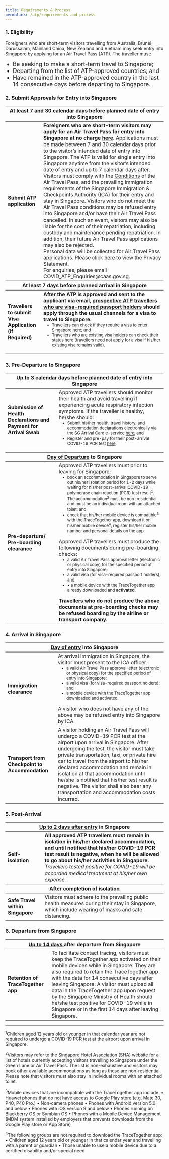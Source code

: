 ```yaml
---
title: Requirements & Process
permalink: /atp/requirements-and-process
---
```


### 1. Eligibility 

<span class="font-size:16px;">Foreigners who are short-term visitors travelling from Australia, Brunei Darussalam, Mainland China, New Zealand and Vietnam may seek entry into Singapore by applying for an Air Travel Pass (ATP). The traveller must:</span>
<ol style="list-style-type: disc;">
 <li style="font-size:18px;">Be seeking to make a short-term travel to Singapore;</li>
            <li style="font-size:18px;">Departing from the list of ATP-approved countries; and</li>
      <li style="font-size:18px;">Have remained in the ATP-approved country in the last 14 consecutive days before departing to Singapore.</li>
            </ol>
 
### 2. Submit Approvals for Entry into Singapore

<table>
<thead>
  <tr>
    <th colspan="2" style="font-size:16px;"><b><u>At least 7 and 30 calendar days</u></b> before planned date of entry into Singapore</th>
    <!-- <th>Scenarios</th>
   <th>Charging Policy for C+ treatment</th> -->
  </tr>
</thead>
<tbody>
  <tr>
    <td rowspan="2" style="font-size:16px;"><b>Submit ATP application</b></td>
    <td style="font-size:16px;"><b>Foreigners who are short-term visitors may apply for an Air Travel Pass for entry into Singapore at no charge <a href="">here</a></b>. </b>Applications must be made between 7 and 30 calendar days prior to the visitor’s intended date of entry into Singapore. The ATP is valid for single entry into Singapore anytime from the visitor’s intended date of entry and up to 7 calendar days after.<br/>
      Visitors must comply with the <a href="/conditions"> Conditions</a> of the Air Travel Pass, and the prevailing immigration requirements of the Singapore Immigration & Checkpoints Authority (ICA) for their entry and stay in Singapore. Visitors who do not meet the Air Travel Pass conditions may be refused entry into Singapore and/or have their Air Travel Pass cancelled. In such an event, visitors may also be liable for the cost of their repatriation, including custody and maintenance pending repatriation. In addition, their future Air Travel Pass applications may also be rejected. <br/>
      Personal data will be collected for Air Travel Pass applications. Please click <a href="/privacy">here</a> to view the Privacy Statement.<br/>
      For enquiries, please email COVID_ATP_Enquiries@caas.gov.sg.
    </td>
  </tr>
  <thead>
  <tr>
    <th colspan="2" style="font-size:16px;"><b>At least 7 days before planned arrival in Singapore</b></th>
    <!-- <th>Scenarios</th>
   <th>Charging Policy for C+ treatment</th> -->
  </tr>
</thead>
  <tr>
    <td rowspan="2" style="font-size:16px;"><b>Travellers to submit Visa Application (if Required)</b></td>
    <td style="font-size:16px;"><b>After the ATP is approved and sent to the applicant via email, <u>prospective ATP travellers who are visa-required passport holders</u> should apply through the usual channels for a visa to travel to Singapore.</b>
      <ol style="margin-top:0px; list-style-type: disc;">
         <li style="font-size:13px; margin-top:0px; margin-bottom:0px;">Travellers can check if they require a visa to enter Singapore <a href="https://www.ica.gov.sg/visitor/visitor_entryvisa">here</a>; and </li>
          <li style="font-size:13px; margin-top:0px; margin-bottom:0px;">Travellers who are existing visa holders can check their status <a href="https://eservices.ica.gov.sg/esvclandingpage/save">here</a> (travellers need not apply for a visa if his/her existing visa remains valid).</li>
         </ol> 
    </td>
  </tr>
  </tbody>
  </table>
  
### 3. Pre-Departure to Singapore

<table>
<thead>
  <tr>
    <th colspan="2" style="font-size:16px;"><b><u>Up to 3 calendar days </u></b> before planned date of entry into Singapore</th>
  </tr>
  </thead>
<tbody>
   <tr>
    <td style="font-size:16px;"><b>Submission of Health Declarations and Payment for Arrival Swab</b></td>
    <td style="font-size:16px;">Approved ATP travellers should monitor their health and avoid travelling if experiencing acute respiratory infection symptoms. If the traveller is healthy, he/she should:</b>
   <ol style="margin-top:0px; list-style-type: disc;">
         <li style="font-size:13px; margin-top:0px; margin-bottom:0px;">Submit his/her health, travel history, and accommodation declarations electronically via the SG Arrival Card e-service <a href="https://eservices.ica.gov.sg/sgarrivalcard">here</a>; and </li>
          <li style="font-size:13px; margin-top:0px; margin-bottom:0px;">Register and pre-pay for their post-arrival COVID-19 PCR test <a href="https://safetravel.changiairport.com/#/">here</a>.</li>
         </ol> 
    </td>
  </tr>
 <thead>
  <tr>
    <th colspan="2" style="font-size:16px;"><b><u>Day of Departure</u></b> to Singapore</th>
  </tr>
  </thead>
   <tr>
    <td style="font-size:16px;"><b>Pre-departure/ Pre-boarding clearance</b></td>
    <td style="font-size:16px;">Approved ATP travellers must prior to leaving for Singapore:</a>
    <ol style="margin-top:0px; list-style-type: disc;">
         <li style="font-size:13px; margin-top:0px; margin-bottom:0px;">book an accommodation in Singapore to serve out his/her isolation period for 1-2 days while waiting for his/her post-arrival COVID-19 polymerase chain reaction (PCR) test result<sup>1</sup>. The accommodation<sup>2</sup> must be non-residential and must be an individual room with an attached toilet; and</li>
          <li style="font-size:13px; margin-top:0px; margin-bottom:0px;"> check that his/her mobile device is compatible<sup>3</sup> with the TraceTogether app, download it on his/her mobile device<sup>4</sup>, register his/her mobile number and personal details on the app.</li>
         </ol> 
         Approved ATP travellers must produce the following documents during pre-boarding checks:
 <ol style="margin-top:0px; list-style-type: disc;">
         <li style="font-size:13px; margin-top:0px; margin-bottom:0px;">a valid Air Travel Pass approval letter (electronic or physical copy) for the specified period of entry into Singapore;</li>
          <li style="font-size:13px; margin-top:0px; margin-bottom:0px;"> a valid visa (for visa-required passport holders); and</li>
  <li style="font-size:13px; margin-top:0px; margin-bottom:0px;">•	a mobile device with the TraceTogether app already downloaded and <b>activated</b>.</li>
         </ol> 
         <b>Travellers who do not produce the above documents at pre-boarding checks may be refused boarding by the airline or transport company.</b>
    </td>
  </tr>
   </tbody>
  </table>
  
### 4. Arrival in Singapore

<table>
<thead>
  <tr>
    <th colspan="2" style="font-size:16px;"><b><u>Day of entry</u></b> into Singapore</th>
  </tr>
  </thead>
<tbody>
   <tr>
    <td style="font-size:16px;"><b>Immigration clearance</b></td>
    <td style="font-size:16px;">At arrival immigration in Singapore, the visitor must present to the ICA officer:
        <ol style="margin-top:0px; list-style-type: disc;">
         <li style="font-size:13px; margin-top:0px; margin-bottom:0px;">a valid Air Travel Pass approval letter (electronic or physical copy) for the specified period of entry into Singapore;</li>
          <li style="font-size:13px; margin-top:0px; margin-bottom:0px;">a valid visa (for visa-required passport holders); and</li>
          <li style="font-size:13px; margin-top:0px; margin-bottom:0px;">a mobile device with the TraceTogether app downloaded and activated.</li>
         </ol> 
      A visitor who does not have any of the above may be refused entry into Singapore by ICA.
         </td>
 </tr>
    <tr>
    <td style="font-size:16px;"><b>Transport from Checkpoint to Accommodation</b></td>
    <td style="font-size:16px;">A visitor holding an Air Travel Pass will undergo a COVID-19 PCR test at the airport upon arrival in Singapore. After undergoing the test, the visitor must take private transportation, taxi, or private hire car to travel from the airport to his/her declared accommodation and remain in isolation at that accommodation until he/she is notified that his/her test result is negative. The visitor shall also bear any transportation and accommodation costs incurred.
         </td>
 </tr>
  </tbody>
 </table>

### 5. Post-Arrival
 
 <table>
<thead>
  <tr>
    <th colspan="2" style="font-size:16px;"><b><u>Up to 2 days after entry</u></b> in Singapore</th>
  </tr>
  </thead>
<tbody>
 <tr>
    <td style="font-size:16px;"><b>Self-isolation</b></td>
    <td style="font-size:16px;"><b>All approved ATP travellers must remain in isolation in his/her declared accommodation, and until notified that his/her COVID-19 PCR test result is negative, when he will be allowed to go about his/her activities in Singapore. </b> <br/>
    <i>  Travellers tested positive for COVID-19 will be accorded medical treatment at his/her own expense.</i>
    </td>
  </tr>
 <thead>
  <tr>
    <th colspan="2" style="font-size:16px;"><b><u>After completion of isolation</u></b></th>
  </tr>
  </thead>
 <tr>
    <td style="font-size:16px;"><b>Safe Travel within Singapore</b></td>
    <td style="font-size:16px;">Visitors must adhere to the prevailing public health measures during their stay in Singapore, which include wearing of masks and safe distancing.
    </td>
  </tr>
 </tbody>
 </table>
 
 ### 6. Departure from Singapore
 
 <table>
<thead>
  <tr>
    <th colspan="2" style="font-size:16px;"><b><u>Up to 14 days </u></b> after departure from Singapore</th>
  </tr>
  </thead>
<tbody>
 <tr>
    <td style="font-size:16px;"><b>Retention of TraceTogether app</b></td>
    <td style="font-size:16px;">To facilitate contact tracing, visitors must keep the TraceTogether app activated on their mobile devices while in Singapore. They are also required to retain the TraceTogether app with the data for 14 consecutive days after leaving Singapore. A visitor must upload all data in the TraceTogether app upon request by the Singapore Ministry of Health should he/she test positive for COVID-19 while in Singapore or in the first 14 days after leaving Singapore.
    </td>
  </tr>
 </tbody>
 </table>
 

-----

<sup>1</sup>Children aged 12 years old or younger in that calendar year are not required to undergo a COVID-19 PCR test at the airport upon arrival in Singapore.

<sup>2</sup>Visitors may refer to the Singapore Hotel Association (SHA) website for a list of hotels currently accepting visitors travelling to Singapore under the Green Lane or Air Travel Pass. The list is non-exhaustive and visitors may book other available accommodations as long as these are non-residential. Please note that visitors must also stay in individual rooms with an attached toilet.

<sup>3</sup>Mobile devices that are incompatible with the TraceTogether app include:
•	Huawei phones that do not have access to Google Play store (e.g. Mate 30, P40, P40 Pro.)
•	Non-camera phones
•	Phones with Android version 5.0 and below
•	Phones with iOS version 9 and below
•	Phones running on Blackberry OS or Symbian OS
•	Phones with a Mobile Device Management (MDM system installed by employers that prevents downloads from the Google Play store or App Store)

<sup>4</sup>The following groups are not required to download the TraceTogether app:
•	Children aged 12 years old or younger in that calendar year and travelling with a parent or guardian
•	Those unable to use a mobile device due to a certified disability and/or special need

